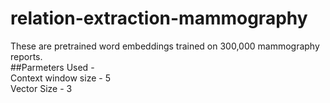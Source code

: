 # relation-extraction-mammography
These are pretrained word embeddings trained on 300,000 mammography reports. <br />
##Parmeters Used - <br />
Context window size - 5 <br />
Vector Size - 3
